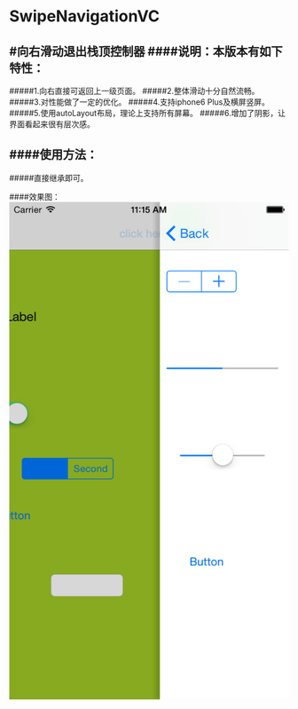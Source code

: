# SwipeNavigationVC
#向右滑动退出栈顶控制器
####说明：本版本有如下特性：
----
#####1.向右直接可返回上一级页面。
#####2.整体滑动十分自然流畅。
#####3.对性能做了一定的优化。
#####4.支持iphone6 Plus及横屏竖屏。
#####5.使用autoLayout布局，理论上支持所有屏幕。
#####6.增加了阴影，让界面看起来很有层次感。

####使用方法：
----
#####直接继承即可。

####效果图：
![image](./img/1.png)
